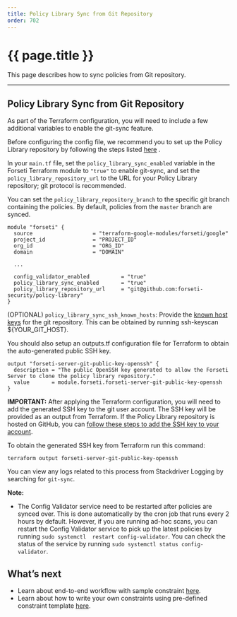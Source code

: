 ```yaml
---
title: Policy Library Sync from Git Repository
order: 702
---
```


# {{ page.title }}

This page describes how to sync policies from Git repository.

---

## **Policy Library Sync from Git Repository**

As part of the Terraform configuration, you will need to include a few 
additional variables to enable the git-sync feature.

Before configuring the config file, we recommend you to set up the Policy 
Library repository by following the steps listed [here](https://github.com/forseti-security/policy-library/blob/master/docs/user_guide.md#how-to-set-up-constraints-with-policy-library) .

In your `main.tf` file, set the `policy_library_sync_enabled` variable in the 
Forseti Terraform module to `"true"` to enable git-sync, and set the 
`policy_library_repository_url` to the URL for your Policy Library repository; 
git protocol is recommended.

You can set the `policy_library_repository_branch` to the specific git branch
containing the policies. By default, policies from the `master` branch are synced.

```
module "forseti" {
  source                   = "terraform-google-modules/forseti/google"
  project_id               = "PROJECT_ID"
  org_id                   = "ORG_ID"
  domain                   = "DOMAIN"
  
  ...
  
  config_validator_enabled          = "true"
  policy_library_sync_enabled       = "true"
  policy_library_repository_url     = "git@github.com:forseti-security/policy-library"
}
```

(OPTIONAL) `policy_library_sync_ssh_known_hosts`: Provide the [known host keys](https://www.ssh.com/ssh/host-key)
for the git repository. This can be obtained by running ssh-keyscan 
${YOUR_GIT_HOST}.

You should also setup an outputs.tf configuration file for Terraform to obtain the auto-generated public SSH key.

``` 
output "forseti-server-git-public-key-openssh" {
  description = "The public OpenSSH key generated to allow the Forseti Server to clone the policy library repository."
  value       = module.forseti.forseti-server-git-public-key-openssh
}
```

**IMPORTANT:** After applying the Terraform configuration, you will need to add 
the generated SSH key to the git user account. The SSH key will be provided as 
an output from Terraform. If the Policy Library repository is hosted on GitHub, 
you can [follow these steps to add the SSH key to your account](https://help.github.com/en/github/authenticating-to-github/adding-a-new-ssh-key-to-your-github-account).

To obtain the generated SSH key from Terraform run this command:

```
terraform output forseti-server-git-public-key-openssh
```

You can view any logs related to this process from Stackdriver Logging by 
searching for `git-sync`.

**Note:**
- The Config Validator service need to be restarted after policies are synced 
over. This is done automatically by the cron job that runs every 2 hours by 
default. However, if you are running ad-hoc scans, you can restart the Config
Validator service to pick up the latest policies by running `sudo systemctl 
restart config-validator`. You can check the status of the service by running
`sudo systemctl status config-validator`.

## **What’s next**
* Learn about end-to-end workflow with sample constraint [here](https://github.com/forseti-security/policy-library/blob/master/docs/user_guide.md#end-to-end-workflow-with-sample-constraint).
* Learn about how to write your own constraints using pre-defined constraint
template [here](https://github.com/forseti-security/policy-library/blob/master/docs/user_guide.md#how-to-set-up-constraints-with-policy-library).
